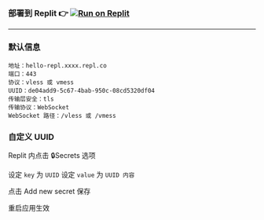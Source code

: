 ### 部署到 Replit 👉 [![Run on Replit](https://replit.com/badge/github/alanlichen/dpp-on-repl)](https://replit.com/github/sbwml/hello-repl)

---------------------

### 默认信息
```
地址：hello-repl.xxxx.repl.co
端口：443
协议：vless 或 vmess
UUID：de04add9-5c67-4bab-950c-08cd5320df04
传输层安全：tls
传输协议：WebSocket
WebSocket 路径：/vless 或 /vmess
```

### 自定义 UUID

Replit 内点击  🔒Secrets 选项

设定 ```key``` 为 ```UUID```
设定 ```value``` 为 ```UUID 内容```

点击 Add new secret 保存

重启应用生效


